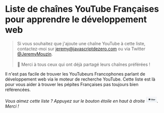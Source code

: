 # Liste de chaînes YouTube Françaises pour apprendre le développement web

> Si vous souhaitez que j'ajoute une chaîne YouTube à cette liste, contactez-moi sur jeremy@javascriptdezero.com ou via Twitter [@JeremyMouzin](https://twitter.com/jeremymouzin). <br/><br/>👋 Merci à tous ceux qui ont déjà partagé leurs chaînes préférées !

Il n'est pas facile de trouver les YouTubeurs Francophones parlant de développement web via le moteur de recherche YouTube. Cette liste est là pour vous aider à trouver les pépites Françaises pas toujours bien référencées.

*Vous aimez cette liste ? Appuyez sur le bouton étoile en haut à droite <img alt="bouton étoile github" src="images/star-github.jpg" style="height:20px;">. Merci !*

